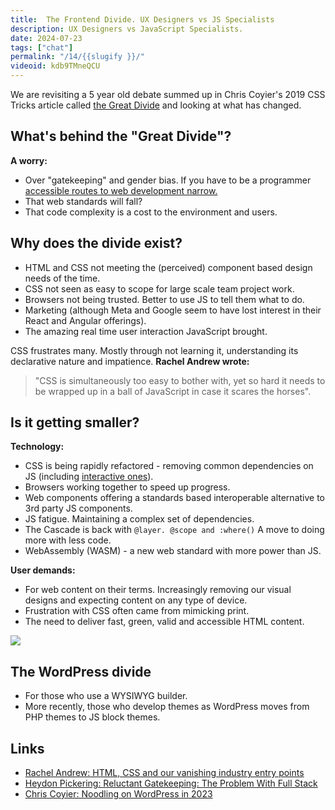 ```yaml
---
title:  The Frontend Divide. UX Designers vs JS Specialists
description: UX Designers vs JavaScript Specialists.
date: 2024-07-23
tags: ["chat"]
permalink: "/14/{{slugify }}/"
videoid: kdb9TMneQCU
---
```




We are revisiting a 5 year old debate summed up in Chris Coyier's 2019 CSS Tricks article called [the Great Divide](https://css-tricks.com/the-great-divide/) and looking at what has changed.

  

What's behind the "Great Divide"?
---------------------------------

**A worry:**

*   Over "gatekeeping" and gender bias. If you have to be a programmer [accessible routes to web development narrow.](https://rachelandrew.co.uk/archives/2019/01/30/html-css-and-our-vanishing-industry-entry-points/)
*   That web standards will fall?
*   That code complexity is a cost to the environment and users.

Why does the divide exist?
--------------------------

*   HTML and CSS not meeting the (perceived) component based design needs of the time.
*   CSS not seen as easy to scope for large scale team project work.
*   Browsers not being trusted. Better to use JS to tell them what to do.
*   Marketing (although Meta and Google seem to have lost interest in their React and Angular offerings).
*   The amazing real time user interaction JavaScript brought.

CSS frustrates many. Mostly through not learning it, understanding its declarative nature and impatience. **Rachel Andrew wrote:**

> "CSS is simultaneously too easy to bother with, yet so hard it needs to be wrapped up in a ball of JavaScript in case it scares the horses".

Is it getting smaller?
----------------------

**Technology:**

*   CSS is being rapidly refactored - removing common dependencies on JS (including [interactive ones](https://astro-zerojs-transitions.vercel.app/)).
*   Browsers working together to speed up progress.
*   Web components offering a standards based interoperable alternative to 3rd party JS components.
*   JS fatigue. Maintaining a complex set of dependencies.
*   The Cascade is back with `@layer. @scope and :where()` A move to doing more with less code.
*   WebAssembly (WASM) - a new web standard with more power than JS.

**User demands:**

*   For web content on their terms. Increasingly removing our visual designs and expecting content on any type of device.
*   Frustration with CSS often came from mimicking print.
*   The need to deliver fast, green, valid and accessible HTML content.

![](/img/divided.gif)

The WordPress divide
--------------------

*   For those who use a WYSIWYG builder.
*   More recently, those who develop themes as WordPress moves from PHP themes to JS block themes.

Links
-----

*   [Rachel Andrew: HTML, CSS and our vanishing industry entry points](https://rachelandrew.co.uk/archives/2019/01/30/html-css-and-our-vanishing-industry-entry-points/)
*   [Heydon Pickering: Reluctant Gatekeeping: The Problem With Full Stack](https://heydonworks.com/article/reluctant-gatekeeping:-the-problem-with-full-stack/)
*   [Chris Coyier: Noodling on WordPress in 2023](https://chriscoyier.net/2023/02/16/noodling-on-wordpress-in-2023/)
